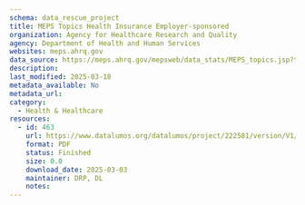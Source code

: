 ```yaml
---
schema: data_rescue_project 
title: MEPS Topics Health Insurance Employer-sponsored
organization: Agency for Healthcare Research and Quality
agency: Department of Health and Human Services
websites: meps.ahrq.gov
data_source: https://meps.ahrq.gov/mepsweb/data_stats/MEPS_topics.jsp?topicid=7Z2
description: 
last_modified: 2025-03-18
metadata_available: No
metadata_url: 
category:
  - Health & Healthcare 
resources:
  - id: 463
    url: https://www.datalumos.org/datalumos/project/222581/version/V1/view
    format: PDF
    status: Finished
    size: 0.0
    download_date: 2025-03-03
    maintainer: DRP, DL
    notes: 
---
```

